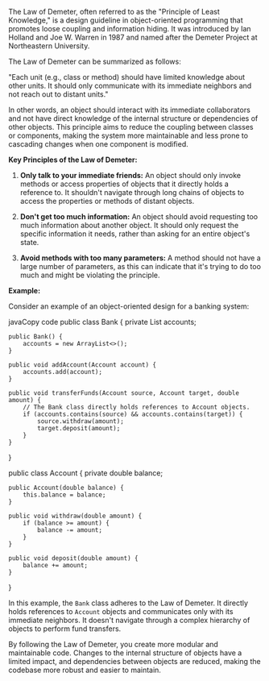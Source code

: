 
The Law of Demeter, often referred to as the "Principle of Least Knowledge," is a design guideline in object-oriented programming that promotes loose coupling and information hiding. It was introduced by Ian Holland and Joe W. Warren in 1987 and named after the Demeter Project at Northeastern University.

The Law of Demeter can be summarized as follows:

"Each unit (e.g., class or method) should have limited knowledge about other units. It should only communicate with its immediate neighbors and not reach out to distant units."

In other words, an object should interact with its immediate collaborators and not have direct knowledge of the internal structure or dependencies of other objects. This principle aims to reduce the coupling between classes or components, making the system more maintainable and less prone to cascading changes when one component is modified.

**Key Principles of the Law of Demeter:**

1. **Only talk to your immediate friends:** An object should only invoke methods or access properties of objects that it directly holds a reference to. It shouldn't navigate through long chains of objects to access the properties or methods of distant objects.
    
2. **Don't get too much information:** An object should avoid requesting too much information about another object. It should only request the specific information it needs, rather than asking for an entire object's state.
    
3. **Avoid methods with too many parameters:** A method should not have a large number of parameters, as this can indicate that it's trying to do too much and might be violating the principle.
    

**Example:**

Consider an example of an object-oriented design for a banking system:

javaCopy code
public class Bank {
    private List<Account> accounts;

    public Bank() {
        accounts = new ArrayList<>();
    }

    public void addAccount(Account account) {
        accounts.add(account);
    }

    public void transferFunds(Account source, Account target, double amount) {
        // The Bank class directly holds references to Account objects.
        if (accounts.contains(source) && accounts.contains(target)) {
            source.withdraw(amount);
            target.deposit(amount);
        }
    }
}

public class Account {
    private double balance;

    public Account(double balance) {
        this.balance = balance;
    }

    public void withdraw(double amount) {
        if (balance >= amount) {
            balance -= amount;
        }
    }

    public void deposit(double amount) {
        balance += amount;
    }
}

In this example, the `Bank` class adheres to the Law of Demeter. It directly holds references to `Account` objects and communicates only with its immediate neighbors. It doesn't navigate through a complex hierarchy of objects to perform fund transfers.

By following the Law of Demeter, you create more modular and maintainable code. Changes to the internal structure of objects have a limited impact, and dependencies between objects are reduced, making the codebase more robust and easier to maintain.